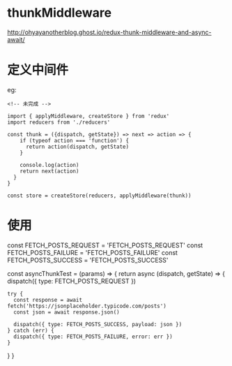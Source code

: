 
thunkMiddleware
======

http://ohyayanotherblog.ghost.io/redux-thunk-middleware-and-async-await/


# 定义中间件

eg:

```
<!-- 未完成 -->

import { applyMiddleware, createStore } from 'redux'
import reducers from './reducers'

const thunk = ({dispatch, getState}) => next => action => {
    if (typeof action === 'function') {
      return action(dispatch, getState)
    }

    console.log(action)
    return next(action)
  }
}

const store = createStore(reducers, applyMiddleware(thunk))
```

# 使用

const FETCH_POSTS_REQUEST = 'FETCH_POSTS_REQUEST'
const FETCH_POSTS_FAILURE = 'FETCH_POSTS_FAILURE'
const FETCH_POSTS_SUCCESS = 'FETCH_POSTS_SUCCESS'

const asyncThunkTest = (params) => {
  return async (dispatch, getState) => {
    dispatch({ type: FETCH_POSTS_REQUEST })

    try {
      const response = await fetch('https://jsonplaceholder.typicode.com/posts')
      const json = await response.json()

      dispatch({ type: FETCH_POSTS_SUCCESS, payload: json })
    } catch (err) {
      dispatch({ type: FETCH_POSTS_FAILURE, error: err })
    }
  }
}
